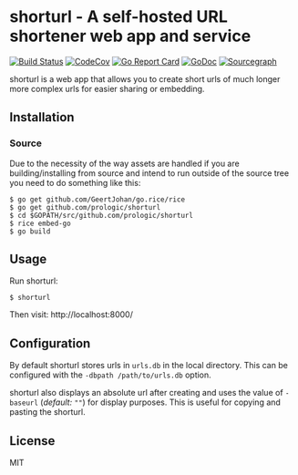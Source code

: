 # shorturl - A self-hosted URL shortener web app and service

[![Build Status](https://cloud.drone.io/api/badges/prologic/msgbus/status.svg)](https://cloud.drone.io/prologic/msgbus)
[![CodeCov](https://codecov.io/gh/prologic/msgbus/branch/master/graph/badge.svg)](https://codecov.io/gh/prologic/msgbus)
[![Go Report Card](https://goreportcard.com/badge/prologic/msgbus)](https://goreportcard.com/report/prologic/msgbus)
[![GoDoc](https://godoc.org/github.com/prologic/msgbus?status.svg)](https://godoc.org/github.com/prologic/msgbus) 
[![Sourcegraph](https://sourcegraph.com/github.com/prologic/msgbus/-/badge.svg)](https://sourcegraph.com/github.com/prologic/msgbus?badge)

shorturl is a web app that allows you to create short urls of much longer more
complex urls for easier sharing or embedding.

## Installation

### Source

Due to the necessity of the way assets are handled if you are building/installing from source and intend to run outside of the source tree you need to do something like this:

```#!bash
$ go get github.com/GeertJohan/go.rice/rice
$ go get github.com/prologic/shorturl
$ cd $GOPATH/src/github.com/prologic/shorturl
$ rice embed-go
$ go build
```

## Usage

Run shorturl:

```#!bash
$ shorturl
```

Then visit: http://localhost:8000/

## Configuration

By default shorturl stores urls in `urls.db` in the local directory. This can
be configured with the `-dbpath /path/to/urls.db` option.

shorturl also displays an absolute url after creating and uses the value of
`-baseurl` (*default: `""`*) for display purposes. This is useful for copying
and pasting the shorturl.

## License

MIT
